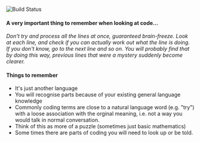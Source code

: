 ![Build Status](https://travis-ci.com/jaffamonkey/test-engineering-workshop-js.svg?token=r2G3BaxqddAcRBHK61uA&branch=master)

#### A very important thing to remember when looking at code...

_Don't try and process all the lines at once, guaranteed brain-freeze. Look at each line, and check if you can actually work out what the line is doing. If you don't know, go to the next line and so on. You will probably find that by doing this way, previous lines that were a mystery suddenly become clearer._

#### Things to remember

* It's just another language
* You will recognise parts because of your existing general language knowledge
*  Commonly coding terms are close to a natural language word (e.g. "try") with a loose association with the orginal meaning, i.e. not a way you would talk in normal conversation.
* Think of this as more of a puzzle (sometimes just basic mathematics)
* Some times there are parts of coding you will need to look up or be told.
